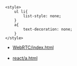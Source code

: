 
    <style>
        ul li{
            list-style: none;
        }
        a{
            text-decoration: none;
        }
    </style>
   <ul><li><a href="WebRTC/index.html">WebRTC/index.html</a></li><br /><li><a href="react/a.html">react/a.html</a></li></ul>
